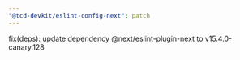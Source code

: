 ```yaml
---
"@tcd-devkit/eslint-config-next": patch
---
```


fix(deps): update dependency @next/eslint-plugin-next to v15.4.0-canary.128
